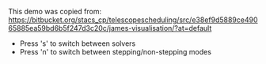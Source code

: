 This demo was copied from: https://bitbucket.org/stacs_cp/telescopescheduling/src/e38ef9d5889ce49065885ea59bd6b5f247d3c20c/james-visualisation/?at=default


- Press 's' to switch between solvers
- Press 'n' to switch between stepping/non-stepping modes
